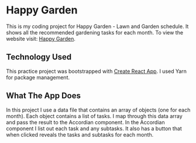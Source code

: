 # Happy Garden

This is my coding project for Happy Garden - Lawn and Garden schedule. It shows all the recommended gardening tasks for each month. To view the website visit: [Happy Garden](https://nikkipurcell.github.io/happy-garden/).

## Technology Used
This practice project was bootstrapped with [Create React App](https://github.com/facebook/create-react-app). I used Yarn for package management.

## What The App Does
In this project I use a data file that contains an array of objects (one for each month). Each object contains a list of tasks. I map through this data array and pass the result to the Accordian component. In the Accordian component I list out each task and any subtasks. It also has a button that when clicked reveals the tasks and subtasks for each month.
